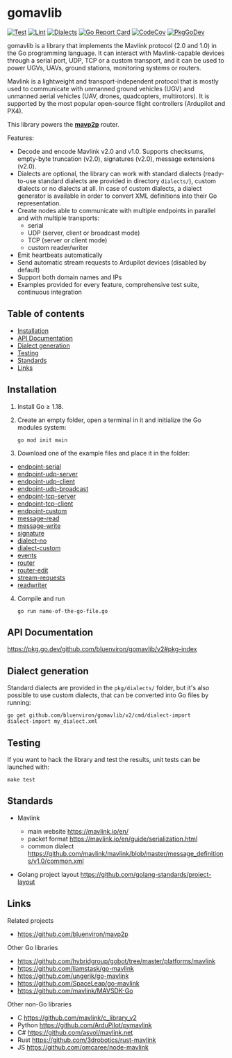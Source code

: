 # gomavlib

[![Test](https://github.com/bluenviron/gomavlib/workflows/test/badge.svg)](https://github.com/bluenviron/gomavlib/actions?query=workflow:test)
[![Lint](https://github.com/bluenviron/gomavlib/workflows/lint/badge.svg)](https://github.com/bluenviron/gomavlib/actions?query=workflow:lint)
[![Dialects](https://github.com/bluenviron/gomavlib/workflows/dialects/badge.svg)](https://github.com/bluenviron/gomavlib/actions?query=workflow:dialects)
[![Go Report Card](https://goreportcard.com/badge/github.com/bluenviron/gomavlib)](https://goreportcard.com/report/github.com/bluenviron/gomavlib)
[![CodeCov](https://codecov.io/gh/bluenviron/gomavlib/branch/main/graph/badge.svg)](https://app.codecov.io/gh/bluenviron/gomavlib/branch/main)
[![PkgGoDev](https://pkg.go.dev/badge/github.com/bluenviron/gomavlib/v2)](https://pkg.go.dev/github.com/bluenviron/gomavlib/v2#pkg-index)

gomavlib is a library that implements the Mavlink protocol (2.0 and 1.0) in the Go programming language. It can interact with Mavlink-capable devices through a serial port, UDP, TCP or a custom transport, and it can be used to power UGVs, UAVs, ground stations, monitoring systems or routers.

Mavlink is a lightweight and transport-independent protocol that is mostly used to communicate with unmanned ground vehicles (UGV) and unmanned aerial vehicles (UAV, drones, quadcopters, multirotors). It is supported by the most popular open-source flight controllers (Ardupilot and PX4).

This library powers the [**mavp2p**](https://github.com/bluenviron/mavp2p) router.

Features:

* Decode and encode Mavlink v2.0 and v1.0. Supports checksums, empty-byte truncation (v2.0), signatures (v2.0), message extensions (v2.0).
* Dialects are optional, the library can work with standard dialects (ready-to-use standard dialects are provided in directory `dialects/`), custom dialects or no dialects at all. In case of custom dialects, a dialect generator is available in order to convert XML definitions into their Go representation.
* Create nodes able to communicate with multiple endpoints in parallel and with multiple transports:
  * serial
  * UDP (server, client or broadcast mode)
  * TCP (server or client mode)
  * custom reader/writer
* Emit heartbeats automatically
* Send automatic stream requests to Ardupilot devices (disabled by default)
* Support both domain names and IPs
* Examples provided for every feature, comprehensive test suite, continuous integration

## Table of contents

* [Installation](#installation)
* [API Documentation](#api-documentation)
* [Dialect generation](#dialect-generation)
* [Testing](#testing)
* [Standards](#standards)
* [Links](#links)

## Installation

1. Install Go &ge; 1.18.

2. Create an empty folder, open a terminal in it and initialize the Go modules system:

   ```
   go mod init main
   ```

3. Download one of the example files and place it in the folder:

  * [endpoint-serial](examples/endpoint-serial/main.go)
  * [endpoint-udp-server](examples/endpoint-udp-server/main.go)
  * [endpoint-udp-client](examples/endpoint-udp-client/main.go)
  * [endpoint-udp-broadcast](examples/endpoint-udp-broadcast/main.go)
  * [endpoint-tcp-server](examples/endpoint-tcp-server/main.go)
  * [endpoint-tcp-client](examples/endpoint-tcp-client/main.go)
  * [endpoint-custom](examples/endpoint-custom/main.go)
  * [message-read](examples/message-read/main.go)
  * [message-write](examples/message-write/main.go)
  * [signature](examples/signature/main.go)
  * [dialect-no](examples/dialect-no/main.go)
  * [dialect-custom](examples/dialect-custom/main.go)
  * [events](examples/events/main.go)
  * [router](examples/router/main.go)
  * [router-edit](examples/router-edit/main.go)
  * [stream-requests](examples/stream-requests/main.go)
  * [readwriter](examples/readwriter/main.go)

4. Compile and run

   ```
   go run name-of-the-go-file.go
   ```

## API Documentation

https://pkg.go.dev/github.com/bluenviron/gomavlib/v2#pkg-index

## Dialect generation

Standard dialects are provided in the `pkg/dialects/` folder, but it's also possible to use custom dialects, that can be converted into Go files by running:

```
go get github.com/bluenviron/gomavlib/v2/cmd/dialect-import
dialect-import my_dialect.xml
```

## Testing

If you want to hack the library and test the results, unit tests can be launched with:

```
make test
```

## Standards

* Mavlink
  * main website https://mavlink.io/en/
  * packet format https://mavlink.io/en/guide/serialization.html
  * common dialect https://github.com/mavlink/mavlink/blob/master/message_definitions/v1.0/common.xml

* Golang project layout https://github.com/golang-standards/project-layout

## Links

Related projects

* https://github.com/bluenviron/mavp2p

Other Go libraries

* https://github.com/hybridgroup/gobot/tree/master/platforms/mavlink
* https://github.com/liamstask/go-mavlink
* https://github.com/ungerik/go-mavlink
* https://github.com/SpaceLeap/go-mavlink
* https://github.com/mavlink/MAVSDK-Go

Other non-Go libraries

* C https://github.com/mavlink/c_library_v2
* Python https://github.com/ArduPilot/pymavlink
* C# https://github.com/asvol/mavlink.net
* Rust https://github.com/3drobotics/rust-mavlink
* JS https://github.com/omcaree/node-mavlink
